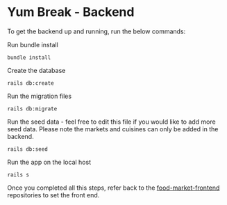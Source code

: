 # Yum Break - Backend

To get the backend up and running, run the below commands:

Run bundle install
```
bundle install
```

Create the database
```
rails db:create
```

Run the migration files
```
rails db:migrate
```

Run the seed data - feel free to edit this file if you would like to add more seed data. Please note the markets and cuisines can only be added in the backend.
```
rails db:seed
```

Run the app on the local host
```
rails s
```

Once you completed all this steps, refer back to the [food-market-frontend](https://github.com/audefaucheux/food-market-frontend) repositories to set the front end.
